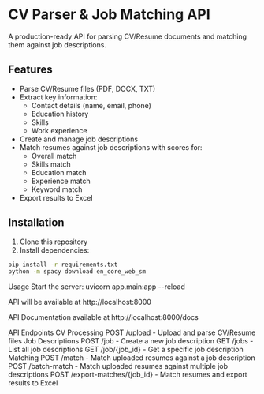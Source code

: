 # CV Parser & Job Matching API

A production-ready API for parsing CV/Resume documents and matching them against job descriptions.

## Features

- Parse CV/Resume files (PDF, DOCX, TXT)
- Extract key information:
  - Contact details (name, email, phone)
  - Education history
  - Skills
  - Work experience
- Create and manage job descriptions
- Match resumes against job descriptions with scores for:
  - Overall match
  - Skills match
  - Education match
  - Experience match
  - Keyword match
- Export results to Excel

## Installation

1. Clone this repository
2. Install dependencies:

```bash
pip install -r requirements.txt
python -m spacy download en_core_web_sm
```

Usage
Start the server: uvicorn app.main:app --reload

API will be available at http://localhost:8000

API Documentation available at http://localhost:8000/docs

API Endpoints
CV Processing
POST /upload - Upload and parse CV/Resume files
Job Descriptions
POST /job - Create a new job description
GET /jobs - List all job descriptions
GET /job/{job_id} - Get a specific job description
Matching
POST /match - Match uploaded resumes against a job description
POST /batch-match - Match uploaded resumes against multiple job descriptions
POST /export-matches/{job_id} - Match resumes and export results to Excel